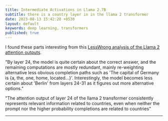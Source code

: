 ```yaml
---
title: Intermediate Activations in Llama 2.7B
subtitle: there is a country layer in in the llama 2 transformer
date: 2023-08-13 15:42:28 +0530
layout: default
keywords: deep learning, transformers
published: true
---
```


I found these parts interesting from this [LessWrong analysis of the Llama 2 attention outputs](https://www.lesswrong.com/posts/fJE6tscjGRPnK8C2C/decoding-intermediate-activations-in-llama-2-7b).

"By layer 24, the model is quite certain about the correct answer, and the remaining computations are mostly redundant, mainly re-weighting alternative less obvious completion paths such as 'The capital of Germany is {a, the, one, home, located...}'. Interestingly, the model becomes less certain about 'Berlin' from layers 24-31 as it figures out more alternative options."

"The attention output of layer 24 of the llama 2 transformer consistently represents relevant information related to countries, even when neither the prompt nor the higher probability completions are related to countries"

---

